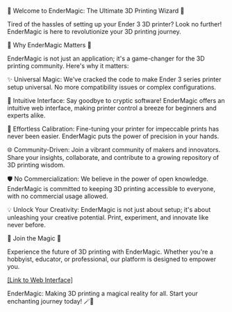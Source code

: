 🌟 Welcome to EnderMagic: The Ultimate 3D Printing Wizard 🌟

Tired of the hassles of setting up your Ender 3 3D printer? Look no further! EnderMagic is here to revolutionize your 3D printing journey.

🚀 Why EnderMagic Matters 🚀

EnderMagic is not just an application; it's a game-changer for the 3D printing community. Here's why it matters:

✨ Universal Magic: We've cracked the code to make Ender 3 series printer setup universal. No more compatibility issues or complex configurations.

🎨 Intuitive Interface: Say goodbye to cryptic software! EnderMagic offers an intuitive web interface, making printer control a breeze for beginners and experts alike.

🔧 Effortless Calibration: Fine-tuning your printer for impeccable prints has never been easier. EnderMagic puts the power of precision in your hands.

🌐 Community-Driven: Join a vibrant community of makers and innovators. Share your insights, collaborate, and contribute to a growing repository of 3D printing wisdom.

🛡️ No Commercialization: We believe in the power of open knowledge. EnderMagic is committed to keeping 3D printing accessible to everyone, with no commercial usage allowed.

💡 Unlock Your Creativity: EnderMagic is not just about setup; it's about unleashing your creative potential. Print, experiment, and innovate like never before.

🚀 Join the Magic 🚀

Experience the future of 3D printing with EnderMagic. Whether you're a hobbyist, educator, or professional, our platform is designed to empower you.

[[Link to Web Interface]](https://brantkingery.com/chatbot/ps/)

EnderMagic: Making 3D printing a magical reality for all. Start your enchanting journey today! 🪄🌠
